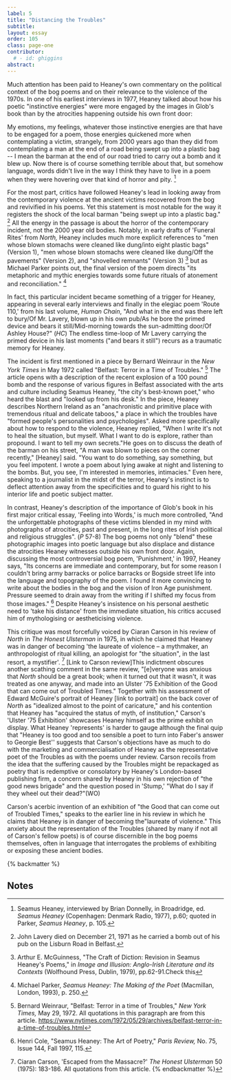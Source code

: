 ```yaml
---
label: 5
title: "Distancing the Troubles"
subtitle: 
layout: essay
order: 105
class: page-one
contributor:
  # - id: ghiggins
abstract:
---
```


Much attention has been paid to Heaney's own commentary on the political context of the bog poems and on their relevance to the violence of the 1970s. In one of his earliest interviews in 1977, Heaney talked about how his poetic "instinctive energies" were more engaged by the images in Glob's book than by the atrocities happening outside his own front door:

My emotions, my feelings, whatever those instinctive energies are that have to be engaged for a poem, those energies quickened more when contemplating a victim, strangely, from 2000 years ago than they did from contemplating a man at the end of a road being swept up into a plastic bag -- I mean the barman at the end of our road tried to carry out a bomb and it blew up. Now there is of course something terrible about that, but somehow language, words didn't live in the way I think they have to live in a poem when they were hovering over that kind of horror and pity.
[^36]

For the most part, critics have followed Heaney's lead in looking away from the contemporary violence at the ancient victims recovered from the bog and revivified in his poems. Yet this statement is most notable for the way it registers the shock of the local barman "being swept up into a plastic bag."
[^37]
 All the energy in the passage is about the horror of the contemporary incident, not the 2000 year old bodies. Notably, in early drafts of 'Funeral Rites' from _North,_ Heaney includes much more explicit references to "men whose blown stomachs were cleaned like dung/into eight plastic bags" (Version 1), "men whose blown stomachs were cleaned like dung/Off the pavements" (Version 2), and "shovelled remnants" (Version 3)
[^38]
 but as Michael Parker points out, the final version of the poem directs "its metaphoric and mythic energies towards some future rituals of atonement and reconciliation."
[^39]

In fact, this particular incident became something of a trigger for Heaney, appearing in several early interviews and finally in the elegiac poem 'Route 110,' from his last volume, _Human Chain_, "And what in the end was there left to bury/Of Mr. Lavery, blown up in his own pub/As he bore the primed device and bears it still/Mid-morning towards the sun-admitting door/Of Ashley House?" (_HC_) The endless time-loop of Mr Lavery carrying the primed device in his last moments ("and bears it still") recurs as a traumatic memory for Heaney.

The incident is first mentioned in a piece by Bernard Weinraur in the _New York Times_ in May 1972 called "Belfast: Terror in a Time of Troubles."
[^40]
The article opens with a description of the recent explosion of a 100 pound bomb and the response of various figures in Belfast associated with the arts and culture including Seamus Heaney, "the city's best-known poet," who heard the blast and "looked up from his desk." In the piece, Heaney describes Northern Ireland as an "anachronistic and primitive place with tremendous ritual and delicate taboos," a place in which the troubles have "formed people's personalities and psychologies". Asked more specifically about how to respond to the violence, Heaney replied, "When I write it's not to heal the situation, but myself. What I want to do is explore, rather than propound. I want to tell my own secrets."He goes on to discuss the death of the barman on his street, "A man was blown to pieces on the corner recently," [Heaney] said. "You want to do something, say something, but you feel impotent. I wrote a poem about lying awake at night and listening to the bombs. But, you see, I'm interested in memories, intimacies." Even here, speaking to a journalist in the midst of the terror, Heaney's instinct is to deflect attention away from the specificities and to guard his right to his interior life and poetic subject matter.

In contrast, Heaney's description of the importance of Glob's book in his first major critical essay, 'Feeling into Words,' is much more controlled, "And the unforgettable photographs of these victims blended in my mind with photographs of atrocities, past and present, in the long rites of Irish political and religious struggles". (_P_ 57-8) The bog poems not only "blend" these photographic images into poetic language but also displace and distance the atrocities Heaney witnesses outside his own front door. Again, discussing the most controversial bog poem, 'Punishment,' in 1997, Heaney says, "Its concerns are immediate and contemporary, but for some reason I couldn't bring army barracks or police barracks or Bogside street life into the language and topography of the poem. I found it more convincing to write about the bodies in the bog and the vision of Iron Age punishment. Pressure seemed to drain away from the writing if I shifted my focus from those images."
[^41]
 Despite Heaney's insistence on his personal aesthetic need to 'take his distance' from the immediate situation, his critics accused him of mythologising or aestheticising violence.

This critique was most forcefully voiced by Ciaran Carson in his review of _North_ in _The Honest Ulsterman_ in 1975, in which he claimed that Heaney was in danger of becoming 'the laureate of violence – a mythmaker, an anthropologist of ritual killing, an apologist for "the situation", in the last resort, a mystifier'.
[^42]
[Link to Carson review]This indictment obscures another scathing comment in the same review, "[e]veryone was anxious that _North_ should be a great book; when it turned out that it wasn't, it was treated as one anyway, and made into an Ulster '75 Exhibition of the Good that can come out of Troubled Times." Together with his assessment of Edward McGuire's portrait of Heaney [link to portrait] on the back cover of _North_ as "idealized almost to the point of caricature," and his contention that Heaney has "acquired the status of myth, of institution," Carson's 'Ulster '75 Exhibition' showcases Heaney himself as the prime exhibit on display. What Heaney 'represents' is harder to gauge although the final quip that "Heaney is too good and too sensible a poet to turn into Faber's answer to Georgie Best'' suggests that Carson's objections have as much to do with the marketing and commercialisation of Heaney as the representative poet of the Troubles as with the poems under review. Carson recoils from the idea that the suffering caused by the Troubles might be repackaged as poetry that is redemptive or consolatory by Heaney's London-based publishing firm, a concern shared by Heaney in his own rejection of "the good news brigade" and the question posed in 'Stump,' "What do I say if they wheel out their dead?"(WO)

Carson's acerbic invention of an exhibition of "the Good that can come out of Troubled Times," speaks to the earlier line in his review in which he claims that Heaney is in danger of becoming the"laureate of violence." This anxiety about the representation of the Troubles (shared by many if not all of Carson's fellow poets) is of course discernible in the bog poems themselves, often in language that interrogates the problems of exhibiting or exposing these ancient bodies.


{% backmatter %}
## Notes

[^36]: Seamus Heaney, interviewed by Brian Donnelly, in Broadridge, ed. _Seamus Heaney_ (Copenhagen: Denmark Radio, 1977), p.60; quoted in Parker, _Seamus Heaney_, p. 105.

[^37]: John Lavery died on December 21, 1971 as he carried a bomb out of his pub on the Lisburn Road in Belfast.

[^38]: Arthur E. McGuinness, "The Craft of Diction: Revision in Seamus Heaney's Poems," in _Image and Illusion: Anglo-Irish Literature and its Contexts_ (Wolfhound Press, Dublin, 1979), pp.62-91.Check this

[^39]: Michael Parker, _Seamus Heaney: The Making of the Poet_ (Macmillan, London, 1993), p. 250.

[^40]: Bernard Weinraur, "Belfast: Terror in a time of Troubles," _New York Times,_ May 29, 1972. All quotations in this paragraph are from this article. https://www.nytimes.com/1972/05/29/archives/belfast-terror-in-a-time-of-troubles.html

[^41]: Henri Cole, "Seamus Heaney: The Art of Poetry," _Paris Review,_ No. 75, Issue 144, Fall 1997, 115.

[^42]: Ciaran Carson, 'Escaped from the Massacre?' _The Honest Ulsterman_ 50 (1975): 183-186. All quotations from this article.
{% endbackmatter %}
